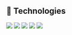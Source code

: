 ## 🔧 Technologies 
![](https://img.shields.io/badge/OS-Linux-informational?style=flat&logo=linux&logoColor=white&color=2bbc8a)
![](https://img.shields.io/badge/Shell-Bash-informational?style=flat&logo=gnu-bash&logoColor=white&color=2bbc8a)
![](https://img.shields.io/badge/Tools-Docker-informational?style=flat&logo=docker&logoColor=white&color=2bbc8a)
![](https://img.shields.io/badge/firewall-PfSense-blue)
![](https://img.shields.io/badge/Zabbix-informational?style=flat&logo=Zabbixi&logoColor=white&color=2bbc8a)



